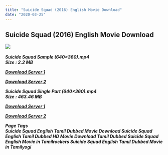 ```yaml
---
title: "Suicide Squad (2016) English Movie Download"
date: "2020-03-25"
---
```


## Suicide Squad (2016) English Movie Download

![](https://images.moviebuff.com/dcc12a66-07dd-42b8-be47-2799f5b1b03d?w=1000) 

_**Suicide Squad Sample (640×360).mp4  
Size : 2.2 MB**_

[_**Download Server 1**_](http://du1.wetransfer.vip/files/Tamil{fd620c6e78cfff08ebfb4d2d3131a235617ba7e0206610644c5f25f325d4dc51}20Dubbed{fd620c6e78cfff08ebfb4d2d3131a235617ba7e0206610644c5f25f325d4dc51}20Movies/Tamil{fd620c6e78cfff08ebfb4d2d3131a235617ba7e0206610644c5f25f325d4dc51}20Recent{fd620c6e78cfff08ebfb4d2d3131a235617ba7e0206610644c5f25f325d4dc51}20Dubbed{fd620c6e78cfff08ebfb4d2d3131a235617ba7e0206610644c5f25f325d4dc51}20Movies/Suicide{fd620c6e78cfff08ebfb4d2d3131a235617ba7e0206610644c5f25f325d4dc51}20Squad{fd620c6e78cfff08ebfb4d2d3131a235617ba7e0206610644c5f25f325d4dc51}20(2016)/Suicide{fd620c6e78cfff08ebfb4d2d3131a235617ba7e0206610644c5f25f325d4dc51}20Squad{fd620c6e78cfff08ebfb4d2d3131a235617ba7e0206610644c5f25f325d4dc51}20(English)/Suicide{fd620c6e78cfff08ebfb4d2d3131a235617ba7e0206610644c5f25f325d4dc51}20Squad{fd620c6e78cfff08ebfb4d2d3131a235617ba7e0206610644c5f25f325d4dc51}20Sample{fd620c6e78cfff08ebfb4d2d3131a235617ba7e0206610644c5f25f325d4dc51}20(640x360).mp4)

[_**Download Server 2**_](http://du1.wetransfer.vip/files/Tamil{fd620c6e78cfff08ebfb4d2d3131a235617ba7e0206610644c5f25f325d4dc51}20Dubbed{fd620c6e78cfff08ebfb4d2d3131a235617ba7e0206610644c5f25f325d4dc51}20Movies/Tamil{fd620c6e78cfff08ebfb4d2d3131a235617ba7e0206610644c5f25f325d4dc51}20Recent{fd620c6e78cfff08ebfb4d2d3131a235617ba7e0206610644c5f25f325d4dc51}20Dubbed{fd620c6e78cfff08ebfb4d2d3131a235617ba7e0206610644c5f25f325d4dc51}20Movies/Suicide{fd620c6e78cfff08ebfb4d2d3131a235617ba7e0206610644c5f25f325d4dc51}20Squad{fd620c6e78cfff08ebfb4d2d3131a235617ba7e0206610644c5f25f325d4dc51}20(2016)/Suicide{fd620c6e78cfff08ebfb4d2d3131a235617ba7e0206610644c5f25f325d4dc51}20Squad{fd620c6e78cfff08ebfb4d2d3131a235617ba7e0206610644c5f25f325d4dc51}20(English)/Suicide{fd620c6e78cfff08ebfb4d2d3131a235617ba7e0206610644c5f25f325d4dc51}20Squad{fd620c6e78cfff08ebfb4d2d3131a235617ba7e0206610644c5f25f325d4dc51}20Sample{fd620c6e78cfff08ebfb4d2d3131a235617ba7e0206610644c5f25f325d4dc51}20(640x360).mp4)

_**Suicide Squad Single Part (640×360).mp4  
Size : 463.46 MB**_

[_**Download Server 1**_](http://du1.wetransfer.vip/files/Tamil{fd620c6e78cfff08ebfb4d2d3131a235617ba7e0206610644c5f25f325d4dc51}20Dubbed{fd620c6e78cfff08ebfb4d2d3131a235617ba7e0206610644c5f25f325d4dc51}20Movies/Tamil{fd620c6e78cfff08ebfb4d2d3131a235617ba7e0206610644c5f25f325d4dc51}20Recent{fd620c6e78cfff08ebfb4d2d3131a235617ba7e0206610644c5f25f325d4dc51}20Dubbed{fd620c6e78cfff08ebfb4d2d3131a235617ba7e0206610644c5f25f325d4dc51}20Movies/Suicide{fd620c6e78cfff08ebfb4d2d3131a235617ba7e0206610644c5f25f325d4dc51}20Squad{fd620c6e78cfff08ebfb4d2d3131a235617ba7e0206610644c5f25f325d4dc51}20(2016)/Suicide{fd620c6e78cfff08ebfb4d2d3131a235617ba7e0206610644c5f25f325d4dc51}20Squad{fd620c6e78cfff08ebfb4d2d3131a235617ba7e0206610644c5f25f325d4dc51}20(English)/Suicide{fd620c6e78cfff08ebfb4d2d3131a235617ba7e0206610644c5f25f325d4dc51}20Squad{fd620c6e78cfff08ebfb4d2d3131a235617ba7e0206610644c5f25f325d4dc51}20Single{fd620c6e78cfff08ebfb4d2d3131a235617ba7e0206610644c5f25f325d4dc51}20Part{fd620c6e78cfff08ebfb4d2d3131a235617ba7e0206610644c5f25f325d4dc51}20(640x360).mp4)

[_**Download Server 2**_](http://du1.wetransfer.vip/files/Tamil{fd620c6e78cfff08ebfb4d2d3131a235617ba7e0206610644c5f25f325d4dc51}20Dubbed{fd620c6e78cfff08ebfb4d2d3131a235617ba7e0206610644c5f25f325d4dc51}20Movies/Tamil{fd620c6e78cfff08ebfb4d2d3131a235617ba7e0206610644c5f25f325d4dc51}20Recent{fd620c6e78cfff08ebfb4d2d3131a235617ba7e0206610644c5f25f325d4dc51}20Dubbed{fd620c6e78cfff08ebfb4d2d3131a235617ba7e0206610644c5f25f325d4dc51}20Movies/Suicide{fd620c6e78cfff08ebfb4d2d3131a235617ba7e0206610644c5f25f325d4dc51}20Squad{fd620c6e78cfff08ebfb4d2d3131a235617ba7e0206610644c5f25f325d4dc51}20(2016)/Suicide{fd620c6e78cfff08ebfb4d2d3131a235617ba7e0206610644c5f25f325d4dc51}20Squad{fd620c6e78cfff08ebfb4d2d3131a235617ba7e0206610644c5f25f325d4dc51}20(English)/Suicide{fd620c6e78cfff08ebfb4d2d3131a235617ba7e0206610644c5f25f325d4dc51}20Squad{fd620c6e78cfff08ebfb4d2d3131a235617ba7e0206610644c5f25f325d4dc51}20Single{fd620c6e78cfff08ebfb4d2d3131a235617ba7e0206610644c5f25f325d4dc51}20Part{fd620c6e78cfff08ebfb4d2d3131a235617ba7e0206610644c5f25f325d4dc51}20(640x360).mp4)

_**Page Tags  
Suicide Squad English Tamil Dubbed Movie Download Suicide Squad English Tamil Dubbed HD Movie Download Tamil Dubbed Suicide Squad English Movie in Tamilrockers Suicide Squad English Tamil Dubbed Movie in Tamilyogi**_
